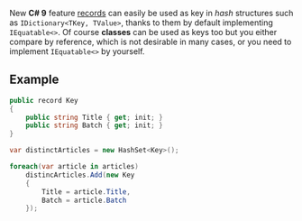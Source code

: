 New **C# 9** feature [records](https://docs.microsoft.com/dotnet/csharp/whats-new/tutorials/records) can easily be used as key in *hash* structures such as `IDictionary<TKey, TValue>`, thanks to them by default implementing `IEquatable<>`. Of course **classes** can be used as keys too but you either compare by reference, which is not desirable in many cases, or you need to implement `IEquatable<>` by yourself.

## Example

```csharp
public record Key 
{
    public string Title { get; init; }
    public string Batch { get; init; }
}

var distinctArticles = new HashSet<Key>();

foreach(var article in articles)
    distincArticles.Add(new Key 
    { 
        Title = article.Title, 
        Batch = article.Batch  
    });
```
